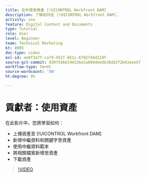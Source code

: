 ```yaml
---
title: 在中使用資產 [!UICONTROL Workfront DAM]
description: 了解如何在 [!UICONTROL Workfront DAM].
activity: use
feature: Digital Content and Documents
type: Tutorial
role: User
level: Beginner
team: Technical Marketing
kt: 8995
doc-type: video
exl-id: ae0f3a7f-ca79-451f-851c-6792f44d218f
source-git-commit: d39754b619e526e1a869deedb38dd2f2b43aee57
workflow-type: tm+mt
source-wordcount: '50'
ht-degree: 0%

---
```


# 貢獻者：使用資產

在此影片中，您將學習如何：

* 上傳資產至 [!UICONTROL Workfront DAM]
* 新增中繼資料和關鍵字至資產
* 使用中繼資料範本
* 將相關檔案新增至資產
* 下載資產

>[!VIDEO](https://video.tv.adobe.com/v/335255/?quality=12)
